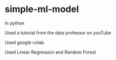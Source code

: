 # simple-ml-model
In python

Used a tutorial from the data professor on youTube

Used google colab

Used Linear Regression and Random Forest
